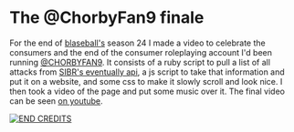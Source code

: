 # The @ChorbyFan9 finale
For the end of [blaseball's](https://www.blaseball.com/) season 24 I made a video to celebrate the consumers and the end of the consumer roleplaying account I'd been running [@CHORBYFAN9](https://twitter.com/CHORBYFAN9). It consists of a ruby script to pull a list of all attacks from [SIBR's eventually api](https://docs.sibr.dev/docs/apis/reference/Eventually.v1.yaml), a js script to take that information and put it on a website, and some css to make it slowly scroll and look nice. I then took a video of the page and put some music over it. The final video can be seen [on youtube](https://www.youtube.com/watch?v=0cPOX9AMZ-Y).

[![END CREDITS](https://img.youtube.com/vi/0cPOX9AMZ-Y/0.jpg)](https://www.youtube.com/watch?v=0cPOX9AMZ-Y)